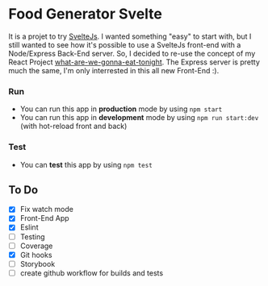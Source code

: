 # Food Generator Svelte

It is a projet to try [SvelteJs](https://svelte.dev/).
I wanted something "easy" to start with, but I still wanted to see how it's possible to use a SvelteJs front-end with a Node/Express Back-End server. So, I decided to re-use the concept of my React Project [what-are-we-gonna-eat-tonight](https://github.com/FranceBe/what-are-we-gonna-eat-tonight).
The Express server is pretty much the same, I'm only interrested in this all new Front-End :).

### Run
- You can run this app in **production** mode by using `npm start`
- You can run this app in **development** mode by using `npm run start:dev` (with hot-reload front and back)

### Test 
- You can **test** this app by using `npm test`

## To Do

- [X] Fix watch mode
- [X] Front-End App
- [X] Eslint
- [ ] Testing
- [ ] Coverage
- [X] Git hooks
- [ ] Storybook
- [ ] create github workflow for builds and tests
